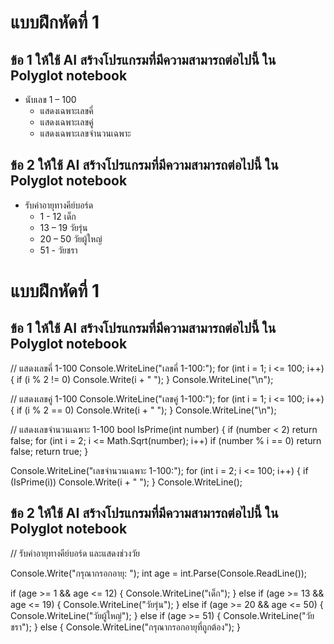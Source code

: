 # แบบฝึกหัดที่ 1
## ข้อ 1 ให้ใช้ AI สร้างโปรแกรมที่มีความสามารถต่อไปนี้ ใน Polyglot notebook
- นับเลข 1 – 100
  -  แสดงเฉพาะเลขคี่
  -  แสดงเฉพาะเลขคู่
  -  แสดงเฉพาะเลขจำนวนเฉพาะ

## ข้อ 2 ให้ใช้ AI สร้างโปรแกรมที่มีความสามารถต่อไปนี้ ใน Polyglot notebook
- รับค่าอายุทางคีย์บอร์ด
  - 1 - 12 เด็ก
  - 13 – 19 วัยรุ่น
  - 20 – 50 วัยผู้ใหญ่
  - 51 -  วัยชรา 

# แบบฝึกหัดที่ 1
## ข้อ 1 ให้ใช้ AI สร้างโปรแกรมที่มีความสามารถต่อไปนี้ ใน Polyglot notebook
// แสดงเลขคี่ 1-100
Console.WriteLine("เลขคี่ 1-100:");
for (int i = 1; i <= 100; i++)
{
    if (i % 2 != 0)
        Console.Write(i + " ");
}
Console.WriteLine("\n");

// แสดงเลขคู่ 1-100
Console.WriteLine("เลขคู่ 1-100:");
for (int i = 1; i <= 100; i++)
{
    if (i % 2 == 0)
        Console.Write(i + " ");
}
Console.WriteLine("\n");

// แสดงเลขจำนวนเฉพาะ 1-100
bool IsPrime(int number)
{
    if (number < 2) return false;
    for (int i = 2; i <= Math.Sqrt(number); i++)
        if (number % i == 0) return false;
    return true;
}

Console.WriteLine("เลขจำนวนเฉพาะ 1-100:");
for (int i = 2; i <= 100; i++)
{
    if (IsPrime(i))
        Console.Write(i + " ");
}
Console.WriteLine();

## ข้อ 2 ให้ใช้ AI สร้างโปรแกรมที่มีความสามารถต่อไปนี้ ใน Polyglot notebook
// รับค่าอายุทางคีย์บอร์ด และแสดงช่วงวัย

Console.Write("กรุณากรอกอายุ: ");
int age = int.Parse(Console.ReadLine());

if (age >= 1 && age <= 12)
{
    Console.WriteLine("เด็ก");
}
else if (age >= 13 && age <= 19)
{
    Console.WriteLine("วัยรุ่น");
}
else if (age >= 20 && age <= 50)
{
    Console.WriteLine("วัยผู้ใหญ่");
}
else if (age >= 51)
{
    Console.WriteLine("วัยชรา");
}
else
{
    Console.WriteLine("กรุณากรอกอายุที่ถูกต้อง");
}